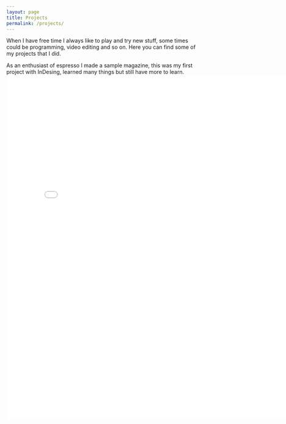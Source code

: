 ```yaml
---
layout: page
title: Projects
permalink: /projects/
---
```

When I have free time I always like to play and try new stuff, some times could be programming, video editing and so on. 
Here you can find some of my projects that I did.




As an enthusiast of espresso I made a sample magazine, this was my first project with InDesing, learned many things but still have more to learn. 
<embed src="../files/espressomagazinetest.pdf" width="800px" height="900px" />
